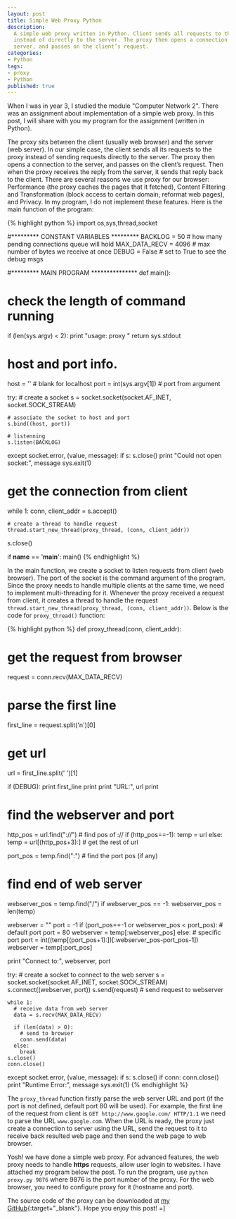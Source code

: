 ```yaml
---
layout: post
title: Simple Web Proxy Python
description:
  A simple web proxy written in Python. Client sends all requests to the proxy
  instead of directly to the server. The proxy then opens a connection to the 
  server, and passes on the client’s request.
categories:
- Python
tags:
- proxy
- Python
published: true
---
```


When I was in year 3, I studied the module "Computer Network 2". There was an
assignment about implementation of a simple web proxy. In this post, I will
share with you my program for the assignment (written in Python).

The proxy sits between the client (usually web browser) and the server (web
server). In our simple case, the client sends all its requests to the proxy
instead of sending requests directly to the server. The proxy then opens a
connection to the server, and passes on the client’s request.<!-- more -->
Then when the proxy receives the reply from the server, it sends that reply
back to the client. There are several reasons we use proxy for our browser:
Performance (the proxy caches the pages that it fetched), Content Filtering and
Transformation (block access to certain domain, reformat web pages), and Privacy.
In my program, I do not implement these features. Here is the main function of
the program:

{% highlight python %}
import os,sys,thread,socket

#********* CONSTANT VARIABLES *********
BACKLOG = 50            # how many pending connections queue will hold
MAX_DATA_RECV = 4096    # max number of bytes we receive at once
DEBUG = False           # set to True to see the debug msgs

#********* MAIN PROGRAM ***************
def main():

  # check the length of command running
  if (len(sys.argv) < 2):
    print "usage: proxy <port>"
    return sys.stdout

  # host and port info.
  host = ''               # blank for localhost
  port = int(sys.argv[1]) # port from argument

  try:
    # create a socket
    s = socket.socket(socket.AF_INET, socket.SOCK_STREAM)

    # associate the socket to host and port
    s.bind((host, port))

    # listenning
    s.listen(BACKLOG)

  except socket.error, (value, message):
    if s:
        s.close()
    print "Could not open socket:", message
    sys.exit(1)

  # get the connection from client
  while 1:
    conn, client_addr = s.accept()

    # create a thread to handle request
    thread.start_new_thread(proxy_thread, (conn, client_addr))

  s.close()

if __name__ == '__main__':
  main()
{% endhighlight %}

In the main function, we create a socket to listen requests from client (web
browser). The port of the socket is the command argument of the program. Since
the proxy needs to handle multiple clients at the same time, we need to
implement multi-threading for it. Whenever the proxy received a request from
client, it creates a thread to handle the request
`thread.start_new_thread(proxy_thread, (conn, client_addr))`. Below is the code
for `proxy_thread()` function:

{% highlight python %}
def proxy_thread(conn, client_addr):

  # get the request from browser
  request = conn.recv(MAX_DATA_RECV)

  # parse the first line
  first_line = request.split('n')[0]

  # get url
  url = first_line.split(' ')[1]

  if (DEBUG):
    print first_line
    print
    print "URL:", url
    print

  # find the webserver and port
  http_pos = url.find("://")          # find pos of ://
  if (http_pos==-1):
    temp = url
  else:
    temp = url[(http_pos+3):]       # get the rest of url

  port_pos = temp.find(":")           # find the port pos (if any)

  # find end of web server
  webserver_pos = temp.find("/")
  if webserver_pos == -1:
    webserver_pos = len(temp)

  webserver = ""
  port = -1
  if (port_pos==-1 or webserver_pos < port_pos):      # default port
    port = 80
    webserver = temp[:webserver_pos]
  else:       # specific port
    port = int((temp[(port_pos+1):])[:webserver_pos-port_pos-1])
    webserver = temp[:port_pos]

  print "Connect to:", webserver, port

  try:
    # create a socket to connect to the web server
    s = socket.socket(socket.AF_INET, socket.SOCK_STREAM)
    s.connect((webserver, port))
    s.send(request)         # send request to webserver

    while 1:
      # receive data from web server
      data = s.recv(MAX_DATA_RECV)

      if (len(data) > 0):
        # send to browser
        conn.send(data)
      else:
        break
    s.close()
    conn.close()
  except socket.error, (value, message):
    if s:
      s.close()
    if conn:
      conn.close()
    print "Runtime Error:", message
    sys.exit(1)
{% endhighlight %}

The `proxy_thread` function firstly parse the web server URL and port (if the
port is not defined, default port 80 will be used). For example, the first line
of the request from client is `GET http://www.google.com/ HTTP/1.1` we need to
parse the URL `www.google.com`. When the URL is ready, the proxy just create a
connection to server using the URL, send the request to it to receive back
resulted web page and then send the web page to web browser.

Yosh! we have done a simple web proxy. For advanced features, the web proxy
needs to handle **https** requests, allow user login to websites. I have
attached my program below the post. To run the program, use `python proxy.py 9876`
where 9876 is the port number of the proxy. For the web browser, you need to
configure proxy for it (hostname and port).

The source code of the proxy can be downloaded at [my GitHub][WebProxyPythonGitHub]{:target="_blank"}. Hope you enjoy this post! =]

[WebProxyPythonGitHub]: https://github.com/luugiathuy/WebProxyPython
